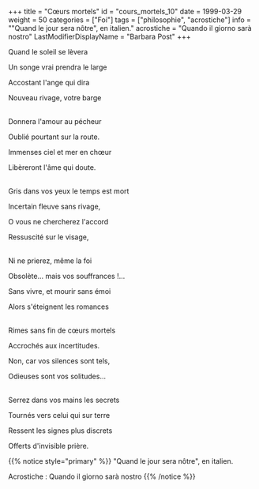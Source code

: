 +++
title = "Cœurs mortels"
id = "cours_mortels_10"
date = 1999-03-29
weight = 50
categories = ["Foi"]
tags = ["philosophie", "acrostiche"]
info = "\"Quand le jour sera nôtre\", en italien."
acrostiche = "Quando il giorno sarà nostro"
LastModifierDisplayName = "Barbara Post"
+++

Quand le soleil se lèvera

Un songe vrai prendra le large

Accostant l'ange qui dira

Nouveau rivage, votre barge

 \
Donnera l'amour au pécheur

Oublié pourtant sur la route.

Immenses ciel et mer en chœur

Libèreront l'âme qui doute.

 \
Gris dans vos yeux le temps est mort

Incertain fleuve sans rivage,

O vous ne chercherez l'accord

Ressuscité sur le visage,

 \
Ni ne prierez, même la foi

Obsolète... mais vos souffrances !...

Sans vivre, et mourir sans émoi

Alors s'éteignent les romances

 \
Rimes sans fin de cœurs mortels

Accrochés aux incertitudes.

Non, car vos silences sont tels,

Odieuses sont vos solitudes...

 \
Serrez dans vos mains les secrets

Tournés vers celui qui sur terre

Ressent les signes plus discrets

Offerts d'invisible prière.

{{% notice style="primary" %}}
\"Quand le jour sera nôtre\", en italien.

Acrostiche : Quando il giorno sarà nostro
{{% /notice %}}
